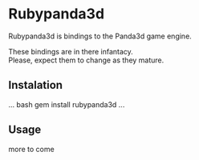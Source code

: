 Rubypanda3d
================

Rubypanda3d is bindings to the Panda3d game engine. 

These bindings are in there infantacy.  
Please, expect them to change as they mature.


Instalation 
-------------
... bash
gem install rubypanda3d
...

Usage
-------

more to come